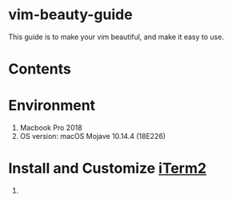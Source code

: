 # vim-beauty-guide
This guide is to make your vim beautiful, and make it easy to use.

# Contents

# Environment
1. Macbook Pro 2018
2. OS version: macOS Mojave 10.14.4 (18E226)

# Install and Customize [iTerm2](https://www.iterm2.com/)
1. 
